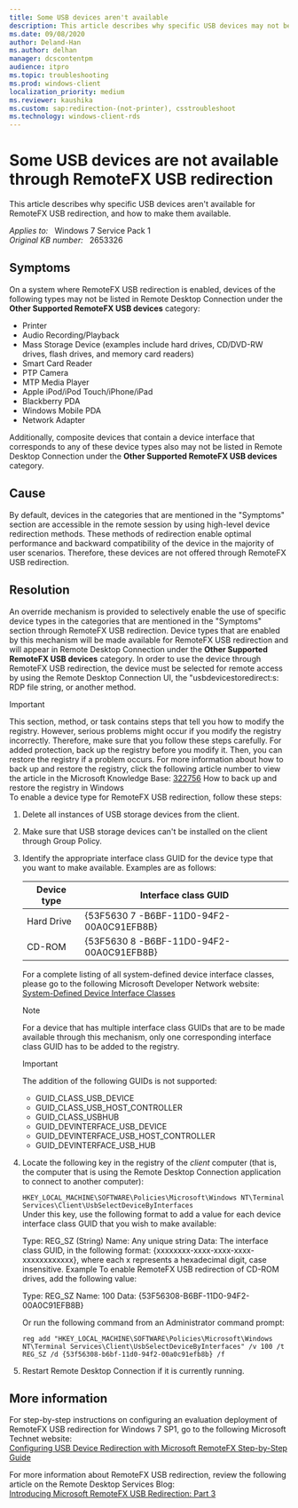 ```yaml
---
title: Some USB devices aren't available
description: This article describes why specific USB devices may not be available for RemoteFX USB redirection, and how to make them available.
ms.date: 09/08/2020
author: Deland-Han
ms.author: delhan
manager: dcscontentpm
audience: itpro
ms.topic: troubleshooting
ms.prod: windows-client
localization_priority: medium
ms.reviewer: kaushika
ms.custom: sap:redirection-(not-printer), csstroubleshoot
ms.technology: windows-client-rds
---
```

# Some USB devices are not available through RemoteFX USB redirection

This article describes why specific USB devices aren't available for RemoteFX USB redirection, and how to make them available.

_Applies to:_ &nbsp; Windows 7 Service Pack 1  
_Original KB number:_ &nbsp; 2653326

## Symptoms

On a system where RemoteFX USB redirection is enabled, devices of the following types may not be listed in Remote Desktop Connection under the **Other Supported RemoteFX USB devices** category:  

- Printer
- Audio Recording/Playback
- Mass Storage Device (examples include hard drives, CD/DVD-RW drives, flash drives, and memory card readers)
- Smart Card Reader
- PTP Camera
- MTP Media Player
- Apple iPod/iPod Touch/iPhone/iPad
- Blackberry PDA
- Windows Mobile PDA
- Network Adapter

Additionally, composite devices that contain a device interface that corresponds to any of these device types also may not be listed in Remote Desktop Connection under the **Other Supported RemoteFX USB devices** category.

## Cause

By default, devices in the categories that are mentioned in the "Symptoms" section are accessible in the remote session by using high-level device redirection methods. These methods of redirection enable optimal performance and backward compatibility of the device in the majority of user scenarios. Therefore, these devices are not offered through RemoteFX USB redirection.

## Resolution

An override mechanism is provided to selectively enable the use of specific device types in the categories that are mentioned in the "Symptoms" section through RemoteFX USB redirection. Device types that are enabled by this mechanism will be made available for RemoteFX USB redirection and will appear in Remote Desktop Connection under the **Other Supported RemoteFX USB devices** category. In order to use the device through RemoteFX USB redirection, the device must be selected for remote access by using the Remote Desktop Connection UI, the "usbdevicestoredirect:s: RDP file string, or another method.

> [!IMPORTANT]
> This section, method, or task contains steps that tell you how to modify the registry. However, serious problems might occur if you modify the registry incorrectly. Therefore, make sure that you follow these steps carefully. For added protection, back up the registry before you modify it. Then, you can restore the registry if a problem occurs. For more information about how to back up and restore the registry, click the following article number to view the article in the Microsoft Knowledge Base: [322756](https://support.microsoft.com/help/322756) How to back up and restore the registry in Windows  
To enable a device type for RemoteFX USB redirection, follow these steps:  

1. Delete all instances of USB storage devices from the client.
2. Make sure that USB storage devices can't be installed on the client through Group Policy.
3. Identify the appropriate interface class GUID for the device type that you want to make available. Examples are as follows:

    | Device type| Interface class GUID |
    |---|---|
    |Hard Drive|{53F5630 7 -B6BF-11D0-94F2-00A0C91EFB8B}|
    |CD-ROM|{53F5630 8 -B6BF-11D0-94F2-00A0C91EFB8B}|

    For a complete listing of all system-defined device interface classes, please go to the following Microsoft Developer Network website: [System-Defined Device Interface Classes](https://msdn.microsoft.com/library/ff553412%28v=vs.85%29.aspx )  

    > [!NOTE]
    > For a device that has multiple interface class GUIDs that are to be made available through this mechanism, only one corresponding interface class GUID has to be added to the registry.

    > [!IMPORTANT]
    > The addition of the following GUIDs is not supported:  
    >
    > - GUID_CLASS_USB_DEVICE
    > - GUID_CLASS_USB_HOST_CONTROLLER
    > - GUID_CLASS_USBHUB
    > - GUID_DEVINTERFACE_USB_DEVICE
    > - GUID_DEVINTERFACE_USB_HOST_CONTROLLER
    > - GUID_DEVINTERFACE_USB_HUB

4. Locate the following key in the registry of the *client* computer (that is, the computer that is using the Remote Desktop Connection application to connect to another computer):

    `HKEY_LOCAL_MACHINE\SOFTWARE\Policies\Microsoft\Windows NT\Terminal Services\Client\UsbSelectDeviceByInterfaces`  
    Under this key, use the following format to add a value for each device interface class GUID that you wish to make available:

    Type: REG_SZ (String)
    Name: Any unique string
    Data: The interface class GUID, in the following format: {xxxxxxxx-xxxx-xxxx-xxxx-xxxxxxxxxxxx}, where each x represents a hexadecimal digit, case insensitive.
     Example To enable RemoteFX USB redirection of CD-ROM drives, add the following value:

    Type: REG_SZ
    Name: 100
    Data: {53F56308-B6BF-11D0-94F2-00A0C91EFB8B}

    Or run the following command from an Administrator command prompt:

    `reg add "HKEY_LOCAL_MACHINE\SOFTWARE\Policies\Microsoft\Windows NT\Terminal Services\Client\UsbSelectDeviceByInterfaces" /v 100 /t REG_SZ /d {53f56308-b6bf-11d0-94f2-00a0c91efb8b} /f`

5. Restart Remote Desktop Connection if it is currently running.

## More information

For step-by-step instructions on configuring an evaluation deployment of RemoteFX USB redirection for Windows 7 SP1, go to the following Microsoft Technet website:  
[Configuring USB Device Redirection with Microsoft RemoteFX Step-by-Step Guide](https://technet.microsoft.com/library/ff817581%28ws.10%29.aspx)  

For more information about RemoteFX USB redirection, review the following article on the Remote Desktop Services Blog:  
[Introducing Microsoft RemoteFX USB Redirection: Part 3](https://techcommunity.microsoft.com/t5/microsoft-security-and/introducing-microsoft-remotefx-usb-redirection-part-3/ba-p/247085)
